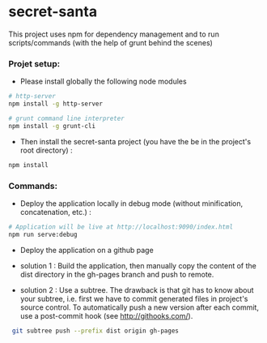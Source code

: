 # secret-santa

This project uses npm for dependency management and to run scripts/commands (with the help of grunt behind the scenes)

### Projet setup:
- Please install globally the following node modules
```sh
# http-server
npm install -g http-server
```
```sh
# grunt command line interpreter
npm install -g grunt-cli
```

- Then install the secret-santa project (you have the be in the project's root directory) :
```sh
npm install
```

### Commands:

- Deploy the application locally in debug mode (without minification, concatenation, etc.) :
```sh
# Application will be live at http://localhost:9090/index.html
npm run serve:debug
```

- Deploy the application on a github page

 - solution 1 : Build the application, then manually copy the content of the dist directory in the gh-pages branch and push to remote.

 - solution 2 : Use a subtree. The drawback is that git has to know about your subtree, i.e. first we have to commit generated files in project's source control. To automatically push a new version after each commit, use a post-commit hook (see http://githooks.com/).
```sh
 git subtree push --prefix dist origin gh-pages
```
